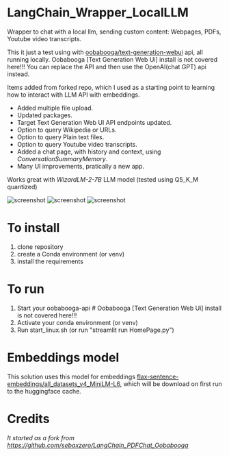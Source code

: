 # LangChain_Wrapper_LocalLLM

Wrapper to chat with a local llm, sending custom content: Webpages, PDFs, Youtube video transcripts.

This it just a test using with [oobabooga/text-generation-webui](https://github.com/oobabooga/text-generation-webui) api, all running locally.
Oobabooga [Text Generation Web Ui] install is not covered here!!! You can replace the API and then use the OpenAI(chat GPT) api instead.

Items added from forked repo, which I used as a starting point to learning how to interact with LLM API with embeddings.
- Added multiple file upload.
- Updated packages.
- Target Text Generation Web UI API endpoints updated.
- Option to query Wikipedia or URLs.
- Option to query Plain text files.
- Option to query Youtube video transcripts.
- Added a chat page, with history and context, using _ConversationSummaryMemory_.
- Many UI improvements, pratically a new app.

Works great with *WizardLM-2-7B* LLM model (tested using Q5_K_M quantized)

![screenshot](https://github.com/hugodopradofernandes/LangChain_Wrapper_LocalLLM/blob/main/screenshots/Screenshot_20240419_175425.png)
![screenshot](https://github.com/hugodopradofernandes/Local-LLM-LangChain-Wrapper/blob/main/screenshots/Screenshot_20240419_174526.png)
![screenshot](https://github.com/hugodopradofernandes/LangChain_Wrapper_LocalLLM/blob/main/screenshots/Screenshot_20240419_174647.png)

# To install

1. clone repository
2. create a Conda environment (or venv)
3. install the requirements

# To run 

1. Start your oobabooga-api # Oobabooga [Text Generation Web Ui] install is not covered here!!!
2. Activate your conda environment (or venv)
3. Run start_linux.sh (or run "streamlit run HomePage.py")

# Embeddings model

This solution uses this model for embeddings [flax-sentence-embeddings/all_datasets_v4_MiniLM-L6](https://huggingface.co/flax-sentence-embeddings/all_datasets_v4_MiniLM-L6), which will be download on first run to the huggingface cache.

# Credits

_It started as a fork from https://github.com/sebaxzero/LangChain_PDFChat_Oobabooga_
